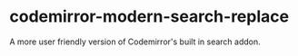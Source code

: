 # codemirror-modern-search-replace
A more user friendly version of Codemirror's built in search addon.
